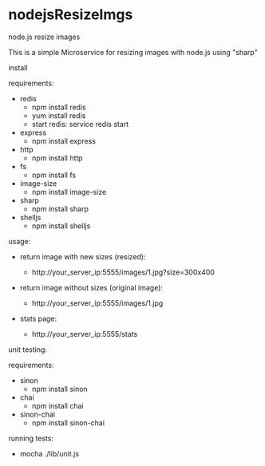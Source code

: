 # nodejsResizeImgs
node.js resize images

This is a simple Microservice for resizing images with node.js using "sharp"

install

requirements:
- redis 
  - npm install redis
  - yum install redis
  - start redis: service redis start
- express
  - npm install express
- http
  - npm install http
- fs
  - npm install fs
- image-size
  - npm install image-size
- sharp
  - npm install sharp
- shelljs
  - npm install shelljs


usage:

- return image with new sizes (resized):
  - http://your_server_ip:5555/images/1.jpg?size=300x400
  
- return image without sizes (original image):
  - http://your_server_ip:5555/images/1.jpg
  
- stats page:
  - http://your_server_ip:5555/stats
  


unit testing:

requirements:
- sinon
  - npm install sinon
- chai
  - npm install chai
- sinon-chai
  - npm install sinon-chai
  
running tests:
  - mocha ./lib/unit.js
  
